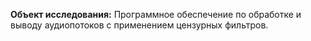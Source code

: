 **Объект исследования:**
  Программное обеспечение по обработке и выводу аудиопотоков с применением цензурных фильтров.
